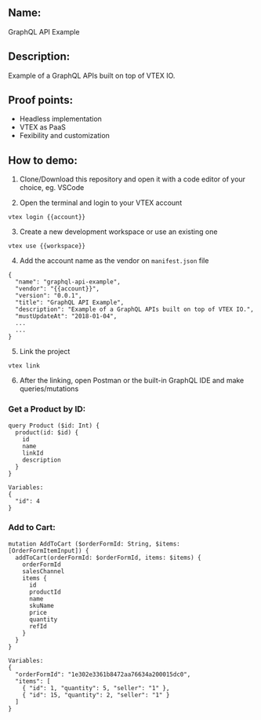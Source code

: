 ## Name:
GraphQL API Example

## Description:
Example of a GraphQL APIs built on top of VTEX IO.


## Proof points:
- Headless implementation
- VTEX as PaaS
- Fexibility and customization

## How to demo:

1. Clone/Download this repository and open it with a code editor of your choice, eg. VSCode

2. Open the terminal and login to your VTEX account

```
vtex login {{account}}
```

3. Create a new development workspace or use an existing one

```
vtex use {{workspace}}
```

4. Add the account name as the vendor on `manifest.json` file

```
{
  "name": "graphql-api-example",
  "vendor": "{{account}}",
  "version": "0.0.1",
  "title": "GraphQL API Example",
  "description": "Example of a GraphQL APIs built on top of VTEX IO.",
  "mustUpdateAt": "2018-01-04",
  ...
  ...
}
```

5. Link the project

```
vtex link
```

6. After the linking, open Postman or the built-in GraphQL IDE and make queries/mutations

### Get a Product by ID:
```
query Product ($id: Int) {
  product(id: $id) {
    id
    name
    linkId
    description
  }
}

Variables:
{
  "id": 4
}
```

### Add to Cart:
```
mutation AddToCart ($orderFormId: String, $items: [OrderFormItemInput]) {
  addToCart(orderFormId: $orderFormId, items: $items) {
    orderFormId
    salesChannel
    items {
      id
      productId
      name
      skuName
      price
      quantity
      refId
    }
  }
}

Variables:
{
  "orderFormId": "1e302e3361b8472aa76634a200015dc0",
  "items": [
    { "id": 1, "quantity": 5, "seller": "1" },
    { "id": 15, "quantity": 2, "seller": "1" }
  ]
}
```